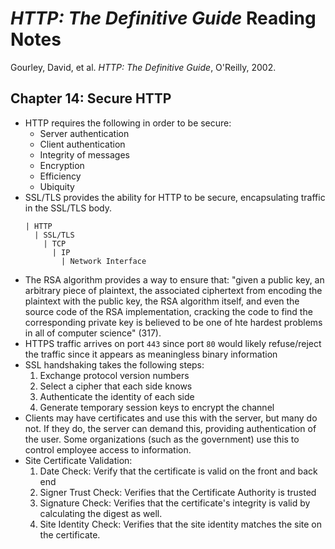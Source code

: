 # _HTTP: The Definitive Guide_ Reading Notes
Gourley, David, et al. _HTTP: The Definitive Guide_, O'Reilly, 2002.

## Chapter 14: Secure HTTP
- HTTP requires the following in order to be secure:
  - Server authentication
  - Client authentication
  - Integrity of messages
  - Encryption
  - Efficiency
  - Ubiquity
- SSL/TLS provides the ability for HTTP to be secure, encapsulating traffic in
  the SSL/TLS body.
  ```
  | HTTP
    | SSL/TLS
      | TCP
        | IP
          | Network Interface
  ```
- The RSA algorithm provides a way to ensure that: "given a public key, an
  arbitrary piece of plaintext, the associated ciphertext from encoding the
  plaintext with the public key, the RSA algorithm itself, and even the source
  code of the RSA implementation, cracking the code to find the corresponding 
  private key is believed to be one of hte hardest problems in all of computer
  science" (317).
- HTTPS traffic arrives on port `443` since port `80` would likely refuse/reject
  the traffic since it appears as meaningless binary information
- SSL handshaking takes the following steps:
  1. Exchange protocol version numbers
  2. Select a cipher that each side knows
  3. Authenticate the identity of each side
  4. Generate temporary session keys to encrypt the channel
- Clients may have certificates and use this with the server, but many do not.
  If they do, the server can demand this, providing authentication of the user.
  Some organizations (such as the government) use this to control employee 
  access to information.
- Site Certificate Validation:
  1. Date Check: Verify that the certificate is valid on the front and back end
  2. Signer Trust Check: Verifies that the Certificate Authority is trusted
  3. Signature Check: Verifies that the certificate's integrity is valid by
     calculating the digest as well.
  4. Site Identity Check: Verifies that the site identity matches the site on
     the certificate.
